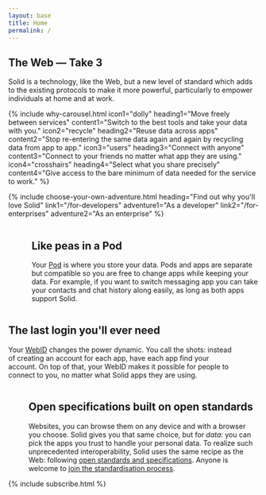 ```yaml
---
layout: base
title: Home
permalink: /
---
```


<section id="home-hero" class="hero is-dark is-large">
  <div class="hero-body">
    <div class="container">
      <h1 class="title has-text-centered is-size-3 is-size-2-tablet is-size-1-desktop">
        The Web — Take 3
      </h1>
      <p class="subtitle has-text-centered is-size-4 is-size-3-tablet is-size-2-desktop">
        Solid is a technology, like the Web, but a new level of standard which adds to the existing protocols to make it more powerful, particularly to empower individuals at home and at work.
      </p>
    </div>
  </div>
</section>

<div id="landing-content">
  {%
    include why-carousel.html
      icon1="dolly"
      heading1="Move freely between services"
      content1="Switch to the best tools and take your data with you."
      icon2="recycle"
      heading2="Reuse data across apps"
      content2="Stop re-entering the same data again and again by recycling data from app to app."
      icon3="users"
      heading3="Connect with anyone"
      content3="Connect to your friends no matter what app they are using."
      icon4="crosshairs"
      heading4="Select what you share precisely"
      content4="Give access to the bare minimum of data needed for the service to work."
  %}

  {%
    include choose-your-own-adventure.html
      heading="Find out why you'll love Solid"
      link1="/for-developers"
      adventure1="As a developer"
      link2="/for-enterprises"
      adventure2="As an enterprise"
  %}

  <div id="tour">
    <section class="section">
      <div class="container">
        <div class="columns">
          <div class="column is-hidden-touch is-offset-1 is-4">
            <figure class="image">
              <img src="{{site.baseurl}}/assets/img/like-peas-in-a-pod.svg" alt="[]" />
            </figure>
          </div>
          <div class="column is-offset-1 is-5">
            <h2 class="title">Like peas in a Pod</h2>
            <p class="content is-large">
              Your <a href="{{site.baseUrl}}/faqs#pod" title="Frequently Asked Questions - what is a Pod?">Pod</a> is where you store your data. Pods and apps are separate but compatible so you are free to change apps while keeping your data. For example, if you want to switch messaging app you can take your contacts and chat history along easily, as long as both apps support Solid.
            </p>
          </div>
        </div>
      </div>
    </section>
    <section class="section">
      <div class="container">
        <div class="columns">
          <div class="column is-offset-1 is-5">
            <h2 class="title">The last login you'll ever need</h2>
            <p class="content is-large">
              Your <a href="{{site.baseUrl}}/faqs#webid" title="Frequently Asked Questions - what is a WebID?">WebID</a> changes the power dynamic. You call the shots: instead of creating an account for each app, have each app find your account. On top of that, your WebID makes it possible for people to connect to you, no matter what Solid apps they are using.
            </p>
          </div>
          <div class="column is-hidden-touch is-offset-1 is-4">
            <figure class="image">
              <img src="{{site.baseurl}}/assets/img/single-sign-on.svg" alt="[]" />
            </figure>
          </div>
        </div>
      </div>
    </section>
    <section class="section">
      <div class="container">
        <div class="columns">
          <div class="column is-hidden-touch is-offset-1 is-4">
            <figure class="image is-square">
              <img src="{{site.baseurl}}/assets/img/solid-is-a-standard.svg" alt="[]" />
            </figure>
          </div>
          <div class="column is-offset-1 is-5">
            <h2 class="title">
              Open specifications built on open standards
            </h2>
            <p class="content is-large">
              Websites, you can browse them on any device
              and with a browser you choose.
              Solid gives you that same choice, but for <em>data</em>:
              you can pick the apps you trust
              to handle your personal data.
              To realize such unprecedented interoperability,
              Solid uses the same recipe as the Web:
              following <a href="https://solid.github.io/specification/">open standards and specifications</a>.
              Anyone is welcome to <a href="{{site.baseUrl}}/standardisation">join the standardisation process</a>.
            </p>
          </div>
        </div>
      </div>
    </section>
  </div>

  <div class="columns">
    <div class="column is-half-desktop is-offset-one-quarter-desktop">
      {% include subscribe.html %}
    </div>
  </div>

</div>
